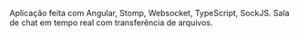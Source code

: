Aplicação feita com Angular, Stomp, Websocket, TypeScript, SockJS.
Sala de chat em tempo real com transferência de arquivos.
